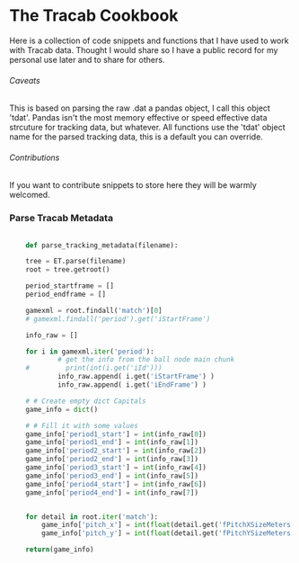 # The Tracab Cookbook
Here is a collection of code snippets and functions that I have used to work with Tracab data. Thought I would share so I have a public record for my personal use later and to share for others. 

###### Caveats
This is based on parsing the raw .dat a pandas object, I call this object 'tdat'. Pandas isn't the most memory effective or speed effective data strcuture for tracking data, but whatever. All functions use the 'tdat' object name for the parsed tracking data, this is a default you can override. 

###### Contributions
If you want to contribute snippets to store here they will be warmly welcomed.  

### Parse Tracab Metadata 

```py
    
    def parse_tracking_metadata(filename):

    tree = ET.parse(filename)
    root = tree.getroot()

    period_startframe = []
    period_endframe = []

    gamexml = root.findall('match')[0]
    # gamexml.findall('period').get('iStartFrame')

    info_raw = []

    for i in gamexml.iter('period'):
            # get the info from the ball node main chunk
    #         print(int(i.get('iId')))
            info_raw.append( i.get('iStartFrame') )
            info_raw.append( i.get('iEndFrame') )

    # # Create empty dict Capitals
    game_info = dict()

    # # Fill it with some values
    game_info['period1_start'] = int(info_raw[0])
    game_info['period1_end'] = int(info_raw[1])
    game_info['period2_start'] = int(info_raw[2])
    game_info['period2_end'] = int(info_raw[3])
    game_info['period3_start'] = int(info_raw[4])
    game_info['period3_end'] = int(info_raw[5])
    game_info['period4_start'] = int(info_raw[6])
    game_info['period4_end'] = int(info_raw[7])


    for detail in root.iter('match'):
        game_info['pitch_x'] = int(float(detail.get('fPitchXSizeMeters')))
        game_info['pitch_y'] = int(float(detail.get('fPitchYSizeMeters')))

    return(game_info)
```
